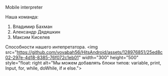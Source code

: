Mobile interpreter

Наша команда: 
1.	Владимир Бахман
2.	Александр Дядяшкин 
3.	Максим Киселев


Способности нашего интепретатора. 
<img src="https://github.com/vovabah56/HitsAndroid/assets/128976851/25ed8c02-297e-4d18-8385-76f072c1eb01" width="300" height="500" style="float: right alt="Мы  можем добавлять блоки типов: variable, print, Input, for, while, doWhile, if и else.">


 
